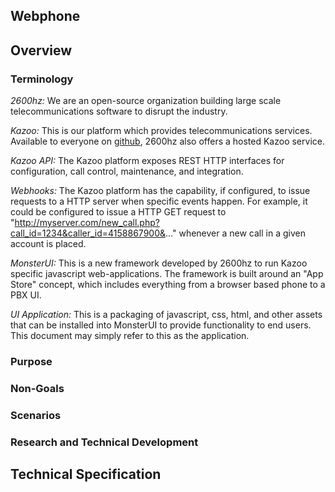 ## Webphone

## Overview
### Terminology
_2600hz:_ We are an open-source organization building large scale telecommunications software to disrupt the industry.

_Kazoo:_ This is our platform which provides telecommunications services.  Available to everyone on [github](https://github.com/2600hz/kazoo), 2600hz also offers a hosted Kazoo service.

_Kazoo API:_  The Kazoo platform exposes REST HTTP interfaces for configuration, call control, maintenance, and integration.

_Webhooks:_ The Kazoo platform has the capability, if configured, to issue requests to a HTTP server when specific events happen.  For example, it could be configured to issue a HTTP GET request to "http://myserver.com/new_call.php?call_id=1234&caller_id=4158867900&..." whenever a new call in a given account is placed.

_MonsterUI:_ This is a new framework developed by 2600hz to run Kazoo specific javascript web-applications.  The framework is built around an "App Store" concept, which includes everything from a browser based phone to a PBX UI.

_UI Application:_  This is a packaging of javascript, css, html, and other assets that can be installed into MonsterUI to provide functionality to end users.  This document may simply refer to this as the application.

### Purpose

### Non-Goals

### Scenarios 

### Research and Technical Development


## Technical Specification
